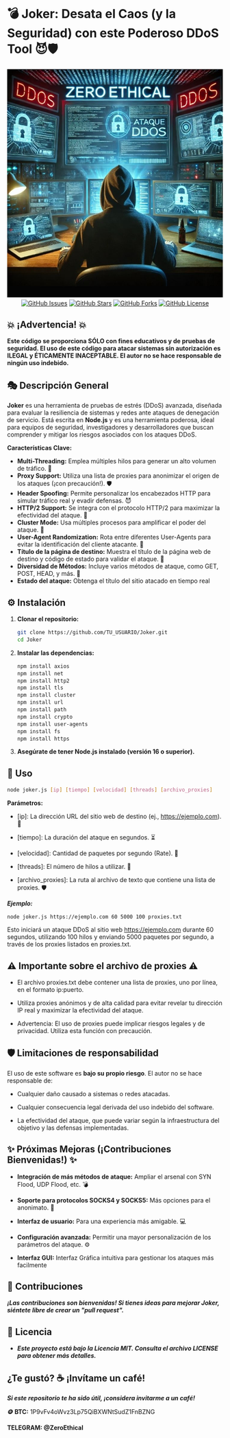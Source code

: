 # 💣 Joker: Desata el Caos (y la Seguridad) con este Poderoso DDoS Tool 😈🛡️

<div align="center">
  <img src="https://github.com/ZeroEthical/Joker/blob/main/image.jpg" alt="ZeroEthical" width="600">
</div>

<div align="center">
    <a href="https://github.com/ZeroEthical/Joker/issues"><img align="center" src="https://img.shields.io/github/issues/ZeroEthical/Joker?style=flat-square" alt="GitHub Issues"></a>
    <a href="https://github.com/ZeroEthical/Joker/stargazers"><img align="center" src="https://img.shields.io/github/stars/ZeroEthical/Joker?style=flat-square" alt="GitHub Stars"></a>
    <a href="https://github.com/ZeroEthical/Joker/network/members"><img align="center" src="https://img.shields.io/github/forks/ZeroEthical/Joker?style=flat-square" alt="GitHub Forks"></a>
    <a href="LICENSE"><img align="center" src="https://img.shields.io/github/license/ZeroEthical/Joker?style=flat-square" alt="GitHub License"></a>
</div>

## 💥 ¡Advertencia! 💥

**Este código se proporciona SÓLO con fines educativos y de pruebas de seguridad. El uso de este código para atacar sistemas sin autorización es ILEGAL y ÉTICAMENTE INACEPTABLE. El autor no se hace responsable de ningún uso indebido.**

## 🎭 Descripción General

**Joker** es una herramienta de pruebas de estrés (DDoS) avanzada, diseñada para evaluar la resiliencia de sistemas y redes ante ataques de denegación de servicio. Está escrita en **Node.js** y es una herramienta poderosa, ideal para equipos de seguridad, investigadores y desarrolladores que buscan comprender y mitigar los riesgos asociados con los ataques DDoS.

**Características Clave:**

*   **Multi-Threading:** Emplea múltiples hilos para generar un alto volumen de tráfico. 🧵
*   **Proxy Support:** Utiliza una lista de proxies para anonimizar el origen de los ataques (¡con precaución!). 🛡️
*   **Header Spoofing:** Permite personalizar los encabezados HTTP para simular tráfico real y evadir defensas. 😈
*   **HTTP/2 Support:** Se integra con el protocolo HTTP/2 para maximizar la efectividad del ataque. 📶
*   **Cluster Mode:** Usa múltiples procesos para amplificar el poder del ataque. 👯
*   **User-Agent Randomization:** Rota entre diferentes User-Agents para evitar la identificación del cliente atacante. 🤖
*   **Título de la página de destino:** Muestra el título de la página web de destino y código de estado para validar el ataque. 📰
*   **Diversidad de Métodos:** Incluye varios métodos de ataque, como GET, POST, HEAD, y más. 🧰
*   **Estado del ataque:** Obtenga el título del sitio atacado en tiempo real

## ⚙️ Instalación

1.  **Clonar el repositorio:**

    ```bash
    git clone https://github.com/TU_USUARIO/Joker.git
    cd Joker
    ```
2.  **Instalar las dependencias:**

    ```bash
    npm install axios
    npm install net
    npm install http2
    npm install tls
    npm install cluster
    npm install url
    npm install path
    npm install crypto
    npm install user-agents
    npm install fs
    npm install https
    ```
3.  **Asegúrate de tener Node.js instalado (versión 16 o superior).**

## 📝 Uso

```bash
node joker.js [ip] [tiempo] [velocidad] [threads] [archivo_proxies]
```

**Parámetros:**

*  [ip]: La dirección URL del sitio web de destino (ej., https://ejemplo.com). 🎯

*  [tiempo]: La duración del ataque en segundos. ⏳

*  [velocidad]: Cantidad de paquetes por segundo (Rate). 🚀

*  [threads]: El número de hilos a utilizar. 🧵

*  [archivo_proxies]: La ruta al archivo de texto que contiene una lista de proxies. 🛡️

***Ejemplo:***

```
node joker.js https://ejemplo.com 60 5000 100 proxies.txt
```
  Esto iniciará un ataque DDoS al sitio web https://ejemplo.com durante 60 segundos, utilizando 100 hilos y enviando 5000 paquetes por segundo, a través de los proxies listados en proxies.txt.

## ⚠️ Importante sobre el archivo de proxies ⚠️

*  El archivo proxies.txt debe contener una lista de proxies, uno por línea, en el formato ip:puerto.

*  Utiliza proxies anónimos y de alta calidad para evitar revelar tu dirección IP real y maximizar la efectividad del ataque.

*  Advertencia: El uso de proxies puede implicar riesgos legales y de privacidad. Utiliza esta función con precaución.

## 🛡️ Limitaciones de responsabilidad
  El uso de este software es **bajo su propio riesgo**. El autor no se hace responsable de:

*  Cualquier daño causado a sistemas o redes atacadas.

*  Cualquier consecuencia legal derivada del uso indebido del software.

*  La efectividad del ataque, que puede variar según la infraestructura del objetivo y las defensas implementadas.

## ✨ Próximas Mejoras (¡Contribuciones Bienvenidas!) ✨
*  **Integración de más métodos de ataque:** Ampliar el arsenal con SYN Flood, UDP Flood, etc. 💣

*  **Soporte para protocolos SOCKS4 y SOCKS5:** Más opciones para el anonimato. 🧅

*  **Interfaz de usuario:** Para una experiencia más amigable. 💻

*  **Configuración avanzada:** Permitir una mayor personalización de los parámetros del ataque. ⚙️

*  **Interfaz GUI:** Interfaz Gráfica intuitiva para gestionar los ataques más facilmente


## 🤝 Contribuciones
***¡Las contribuciones son bienvenidas! Si tienes ideas para mejorar Joker, siéntete libre de crear un "pull request".***

## 📝 Licencia
*  ***Este proyecto está bajo la Licencia MIT. Consulta el archivo LICENSE para obtener más detalles.***

## ¿Te gustó? ☕ ¡Invítame un café!
***Si este repositorio te ha sido útil, ¡considera invitarme a un café!***

**🪙 BTC:** 1P9vFv4oWvz3Lp75QiBXWNtSudZ1FnBZNG 

**TELEGRAM: @ZeroEthical**
